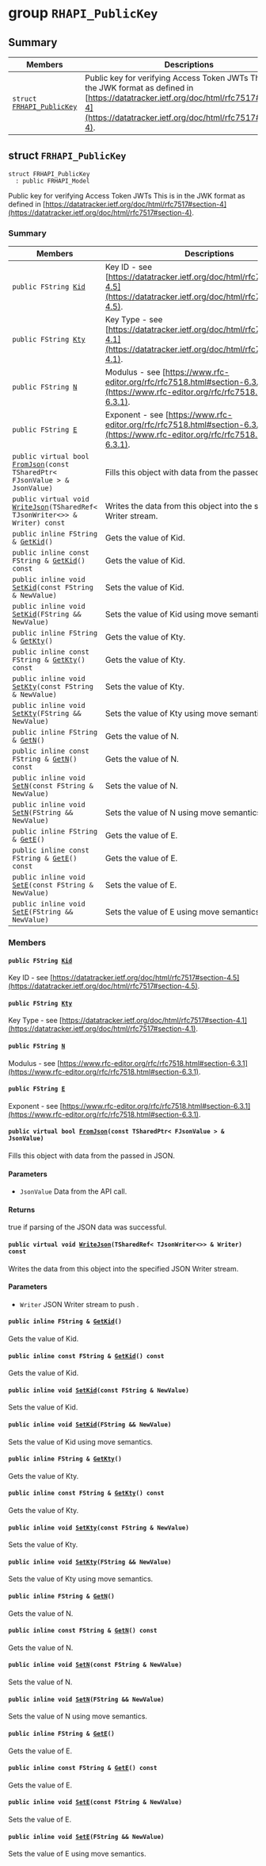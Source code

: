 # group `RHAPI_PublicKey` <a id="group__RHAPI__PublicKey"></a>

## Summary

 Members                        | Descriptions                                
--------------------------------|---------------------------------------------
`struct `[`FRHAPI_PublicKey`](#structFRHAPI__PublicKey) | Public key for verifying Access Token JWTs This is in the JWK format as defined in [https://datatracker.ietf.org/doc/html/rfc7517#section-4](https://datatracker.ietf.org/doc/html/rfc7517#section-4).

## struct `FRHAPI_PublicKey` <a id="structFRHAPI__PublicKey"></a>

```
struct FRHAPI_PublicKey
  : public FRHAPI_Model
```

Public key for verifying Access Token JWTs This is in the JWK format as defined in [https://datatracker.ietf.org/doc/html/rfc7517#section-4](https://datatracker.ietf.org/doc/html/rfc7517#section-4).

### Summary

 Members                        | Descriptions                                
--------------------------------|---------------------------------------------
`public FString `[`Kid`](#structFRHAPI__PublicKey_1a985410114ab7cd588e0d558f7fbfbf9a) | Key ID - see [https://datatracker.ietf.org/doc/html/rfc7517#section-4.5](https://datatracker.ietf.org/doc/html/rfc7517#section-4.5).
`public FString `[`Kty`](#structFRHAPI__PublicKey_1a5e3b2f22a39f6191ffeef87b61815224) | Key Type - see [https://datatracker.ietf.org/doc/html/rfc7517#section-4.1](https://datatracker.ietf.org/doc/html/rfc7517#section-4.1).
`public FString `[`N`](#structFRHAPI__PublicKey_1a1544c7fa9e970f9cdea72dca9f7278af) | Modulus - see [https://www.rfc-editor.org/rfc/rfc7518.html#section-6.3.1](https://www.rfc-editor.org/rfc/rfc7518.html#section-6.3.1).
`public FString `[`E`](#structFRHAPI__PublicKey_1ab0b9192d5c959bfef2be40a31dd112d3) | Exponent - see [https://www.rfc-editor.org/rfc/rfc7518.html#section-6.3.1](https://www.rfc-editor.org/rfc/rfc7518.html#section-6.3.1).
`public virtual bool `[`FromJson`](#structFRHAPI__PublicKey_1a74bd676552685bda8614b22ecd20c718)`(const TSharedPtr< FJsonValue > & JsonValue)` | Fills this object with data from the passed in JSON.
`public virtual void `[`WriteJson`](#structFRHAPI__PublicKey_1ae8974f18e6d1ab41af0bf3ff53772026)`(TSharedRef< TJsonWriter<>> & Writer) const` | Writes the data from this object into the specified JSON Writer stream.
`public inline FString & `[`GetKid`](#structFRHAPI__PublicKey_1a60335aab0338252e58f6c5685ef338f0)`()` | Gets the value of Kid.
`public inline const FString & `[`GetKid`](#structFRHAPI__PublicKey_1a6c78913f542bed2ac985f8a4c42860f7)`() const` | Gets the value of Kid.
`public inline void `[`SetKid`](#structFRHAPI__PublicKey_1ae7421daf261659b770dc322143a06ea0)`(const FString & NewValue)` | Sets the value of Kid.
`public inline void `[`SetKid`](#structFRHAPI__PublicKey_1ae68b732c26aca2b928e2b30006309ca5)`(FString && NewValue)` | Sets the value of Kid using move semantics.
`public inline FString & `[`GetKty`](#structFRHAPI__PublicKey_1a79925594fdedf7e4ef6a7ecace06535c)`()` | Gets the value of Kty.
`public inline const FString & `[`GetKty`](#structFRHAPI__PublicKey_1aa5681183d52a03df416cf243d208ea25)`() const` | Gets the value of Kty.
`public inline void `[`SetKty`](#structFRHAPI__PublicKey_1a16c1162f8cf9157058dda2f2bbe8c5a7)`(const FString & NewValue)` | Sets the value of Kty.
`public inline void `[`SetKty`](#structFRHAPI__PublicKey_1aea924bd0baa85466f0cf0afc42e90ad9)`(FString && NewValue)` | Sets the value of Kty using move semantics.
`public inline FString & `[`GetN`](#structFRHAPI__PublicKey_1a99ec123987afff8a97cb4299b0e7b1ae)`()` | Gets the value of N.
`public inline const FString & `[`GetN`](#structFRHAPI__PublicKey_1a5ed9ccc83530f2d2ceb797742ee42477)`() const` | Gets the value of N.
`public inline void `[`SetN`](#structFRHAPI__PublicKey_1a5afdae0606801fe31f511a2218d5db74)`(const FString & NewValue)` | Sets the value of N.
`public inline void `[`SetN`](#structFRHAPI__PublicKey_1af1dc6469856f3025c7790fd59bdf6196)`(FString && NewValue)` | Sets the value of N using move semantics.
`public inline FString & `[`GetE`](#structFRHAPI__PublicKey_1ad23e8627ed6d0f3acf51ae00f3a291b9)`()` | Gets the value of E.
`public inline const FString & `[`GetE`](#structFRHAPI__PublicKey_1ad6e984160eb9de3a3fe4cda34b837827)`() const` | Gets the value of E.
`public inline void `[`SetE`](#structFRHAPI__PublicKey_1ad018d48e96651b8283cb071b1c6475f0)`(const FString & NewValue)` | Sets the value of E.
`public inline void `[`SetE`](#structFRHAPI__PublicKey_1a4b1b5f31e9690405b40a4af5694d702b)`(FString && NewValue)` | Sets the value of E using move semantics.

### Members

#### `public FString `[`Kid`](#structFRHAPI__PublicKey_1a985410114ab7cd588e0d558f7fbfbf9a) <a id="structFRHAPI__PublicKey_1a985410114ab7cd588e0d558f7fbfbf9a"></a>

Key ID - see [https://datatracker.ietf.org/doc/html/rfc7517#section-4.5](https://datatracker.ietf.org/doc/html/rfc7517#section-4.5).

#### `public FString `[`Kty`](#structFRHAPI__PublicKey_1a5e3b2f22a39f6191ffeef87b61815224) <a id="structFRHAPI__PublicKey_1a5e3b2f22a39f6191ffeef87b61815224"></a>

Key Type - see [https://datatracker.ietf.org/doc/html/rfc7517#section-4.1](https://datatracker.ietf.org/doc/html/rfc7517#section-4.1).

#### `public FString `[`N`](#structFRHAPI__PublicKey_1a1544c7fa9e970f9cdea72dca9f7278af) <a id="structFRHAPI__PublicKey_1a1544c7fa9e970f9cdea72dca9f7278af"></a>

Modulus - see [https://www.rfc-editor.org/rfc/rfc7518.html#section-6.3.1](https://www.rfc-editor.org/rfc/rfc7518.html#section-6.3.1).

#### `public FString `[`E`](#structFRHAPI__PublicKey_1ab0b9192d5c959bfef2be40a31dd112d3) <a id="structFRHAPI__PublicKey_1ab0b9192d5c959bfef2be40a31dd112d3"></a>

Exponent - see [https://www.rfc-editor.org/rfc/rfc7518.html#section-6.3.1](https://www.rfc-editor.org/rfc/rfc7518.html#section-6.3.1).

#### `public virtual bool `[`FromJson`](#structFRHAPI__PublicKey_1a74bd676552685bda8614b22ecd20c718)`(const TSharedPtr< FJsonValue > & JsonValue)` <a id="structFRHAPI__PublicKey_1a74bd676552685bda8614b22ecd20c718"></a>

Fills this object with data from the passed in JSON.

#### Parameters
* `JsonValue` Data from the API call.

#### Returns
true if parsing of the JSON data was successful.

#### `public virtual void `[`WriteJson`](#structFRHAPI__PublicKey_1ae8974f18e6d1ab41af0bf3ff53772026)`(TSharedRef< TJsonWriter<>> & Writer) const` <a id="structFRHAPI__PublicKey_1ae8974f18e6d1ab41af0bf3ff53772026"></a>

Writes the data from this object into the specified JSON Writer stream.

#### Parameters
* `Writer` JSON Writer stream to push .

#### `public inline FString & `[`GetKid`](#structFRHAPI__PublicKey_1a60335aab0338252e58f6c5685ef338f0)`()` <a id="structFRHAPI__PublicKey_1a60335aab0338252e58f6c5685ef338f0"></a>

Gets the value of Kid.

#### `public inline const FString & `[`GetKid`](#structFRHAPI__PublicKey_1a6c78913f542bed2ac985f8a4c42860f7)`() const` <a id="structFRHAPI__PublicKey_1a6c78913f542bed2ac985f8a4c42860f7"></a>

Gets the value of Kid.

#### `public inline void `[`SetKid`](#structFRHAPI__PublicKey_1ae7421daf261659b770dc322143a06ea0)`(const FString & NewValue)` <a id="structFRHAPI__PublicKey_1ae7421daf261659b770dc322143a06ea0"></a>

Sets the value of Kid.

#### `public inline void `[`SetKid`](#structFRHAPI__PublicKey_1ae68b732c26aca2b928e2b30006309ca5)`(FString && NewValue)` <a id="structFRHAPI__PublicKey_1ae68b732c26aca2b928e2b30006309ca5"></a>

Sets the value of Kid using move semantics.

#### `public inline FString & `[`GetKty`](#structFRHAPI__PublicKey_1a79925594fdedf7e4ef6a7ecace06535c)`()` <a id="structFRHAPI__PublicKey_1a79925594fdedf7e4ef6a7ecace06535c"></a>

Gets the value of Kty.

#### `public inline const FString & `[`GetKty`](#structFRHAPI__PublicKey_1aa5681183d52a03df416cf243d208ea25)`() const` <a id="structFRHAPI__PublicKey_1aa5681183d52a03df416cf243d208ea25"></a>

Gets the value of Kty.

#### `public inline void `[`SetKty`](#structFRHAPI__PublicKey_1a16c1162f8cf9157058dda2f2bbe8c5a7)`(const FString & NewValue)` <a id="structFRHAPI__PublicKey_1a16c1162f8cf9157058dda2f2bbe8c5a7"></a>

Sets the value of Kty.

#### `public inline void `[`SetKty`](#structFRHAPI__PublicKey_1aea924bd0baa85466f0cf0afc42e90ad9)`(FString && NewValue)` <a id="structFRHAPI__PublicKey_1aea924bd0baa85466f0cf0afc42e90ad9"></a>

Sets the value of Kty using move semantics.

#### `public inline FString & `[`GetN`](#structFRHAPI__PublicKey_1a99ec123987afff8a97cb4299b0e7b1ae)`()` <a id="structFRHAPI__PublicKey_1a99ec123987afff8a97cb4299b0e7b1ae"></a>

Gets the value of N.

#### `public inline const FString & `[`GetN`](#structFRHAPI__PublicKey_1a5ed9ccc83530f2d2ceb797742ee42477)`() const` <a id="structFRHAPI__PublicKey_1a5ed9ccc83530f2d2ceb797742ee42477"></a>

Gets the value of N.

#### `public inline void `[`SetN`](#structFRHAPI__PublicKey_1a5afdae0606801fe31f511a2218d5db74)`(const FString & NewValue)` <a id="structFRHAPI__PublicKey_1a5afdae0606801fe31f511a2218d5db74"></a>

Sets the value of N.

#### `public inline void `[`SetN`](#structFRHAPI__PublicKey_1af1dc6469856f3025c7790fd59bdf6196)`(FString && NewValue)` <a id="structFRHAPI__PublicKey_1af1dc6469856f3025c7790fd59bdf6196"></a>

Sets the value of N using move semantics.

#### `public inline FString & `[`GetE`](#structFRHAPI__PublicKey_1ad23e8627ed6d0f3acf51ae00f3a291b9)`()` <a id="structFRHAPI__PublicKey_1ad23e8627ed6d0f3acf51ae00f3a291b9"></a>

Gets the value of E.

#### `public inline const FString & `[`GetE`](#structFRHAPI__PublicKey_1ad6e984160eb9de3a3fe4cda34b837827)`() const` <a id="structFRHAPI__PublicKey_1ad6e984160eb9de3a3fe4cda34b837827"></a>

Gets the value of E.

#### `public inline void `[`SetE`](#structFRHAPI__PublicKey_1ad018d48e96651b8283cb071b1c6475f0)`(const FString & NewValue)` <a id="structFRHAPI__PublicKey_1ad018d48e96651b8283cb071b1c6475f0"></a>

Sets the value of E.

#### `public inline void `[`SetE`](#structFRHAPI__PublicKey_1a4b1b5f31e9690405b40a4af5694d702b)`(FString && NewValue)` <a id="structFRHAPI__PublicKey_1a4b1b5f31e9690405b40a4af5694d702b"></a>

Sets the value of E using move semantics.

